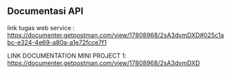 ## Documentasi API

link tugas web service : https://documenter.getpostman.com/view/17808968/2sA3dvmDXD#025c1abc-e324-4e69-a80a-a1e72fcce7f1

LINK DOCUMENTATION MINI PROJECT 1:
https://documenter.getpostman.com/view/17808968/2sA3dvmDXD